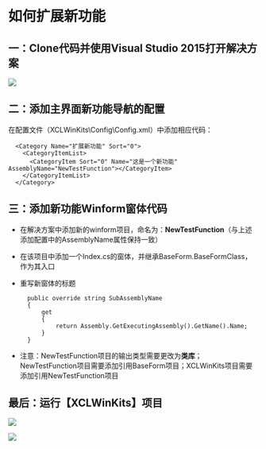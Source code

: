 # 如何扩展新功能 #


## 一：Clone代码并使用Visual Studio 2015打开解决方案 ##

![](https://raw.githubusercontent.com/xucongli1989/XCLWinKits/master/XCLWinKits/XCLWinKits/imgs/6.jpg)

## 二：添加主界面新功能导航的配置 ##

在配置文件（XCLWinKits\Config\Config.xml）中添加相应代码：


      <Category Name="扩展新功能" Sort="0">
        <CategoryItemList>
          <CategoryItem Sort="0" Name="这是一个新功能" AssemblyName="NewTestFunction"></CategoryItem>
        </CategoryItemList>
      </Category>



## 三：添加新功能Winform窗体代码 ##

- 在解决方案中添加新的winform项目，命名为：**NewTestFunction**（与上述添加配置中的AssemblyName属性保持一致）
- 在该项目中添加一个Index.cs的窗体，并继承BaseForm.BaseFormClass，作为其入口
- 重写新窗体的标题

        public override string SubAssemblyName
        {
            get
            {
                return Assembly.GetExecutingAssembly().GetName().Name;
            }
        } 


- 注意：NewTestFunction项目的输出类型需要更改为**类库**；NewTestFunction项目需要添加引用BaseForm项目；XCLWinKits项目需要添加引用NewTestFunction项目

## 最后：运行【XCLWinKits】项目 ##

![](https://raw.githubusercontent.com/xucongli1989/XCLWinKits/master/XCLWinKits/XCLWinKits/imgs/7.jpg)

![](https://raw.githubusercontent.com/xucongli1989/XCLWinKits/master/XCLWinKits/XCLWinKits/imgs/8.jpg)